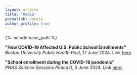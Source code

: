 ```yaml
---
layout: archive
title: "Media"
permalink: /media
author_profile: true
---
```

{% include base_path %}


**"How COVID-19 Affected U.S. Public School Enrollments"** <br>
_Boston University Public Health Post_, 17 June 2024. Link <a href="https://publichealthpost.org/health-equity/how-covid-19-affected-u-s-public-school-enrollments/" target="_blank">here</a>.


**"School enrollment during the COVID-19 pandemic"** <br>
_PNAS Science Sessions Podcast_, 3 June 2024. Link <a href="https://www.pnas.org/post/podcast/school-enrollment-during-covid-19-pandemic" target="_blank">here</a>.


